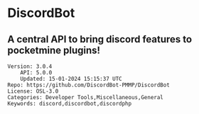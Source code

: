 # DiscordBot
## A central API to bring discord features to pocketmine plugins!
```properties
Version: 3.0.4
    API: 5.0.0
    Updated: 15-01-2024 15:15:37 UTC
Repo: https://github.com/DiscordBot-PMMP/DiscordBot
License: OSL-3.0
Categories: Developer Tools,Miscellaneous,General
Keywords: discord,discordbot,discordphp
```